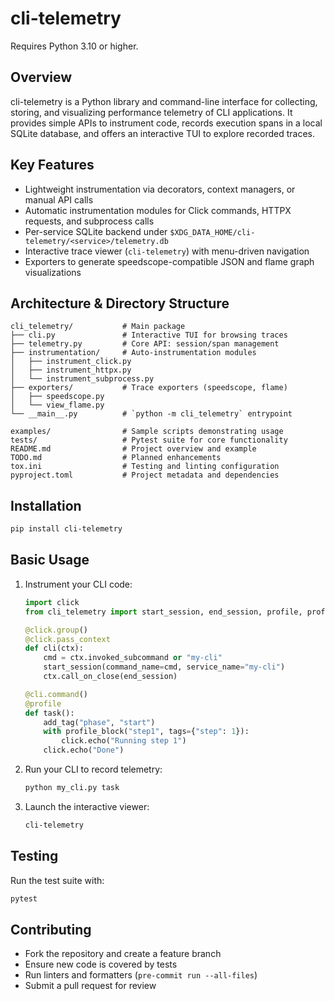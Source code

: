 # cli-telemetry
Requires Python 3.10 or higher.

## Overview
cli-telemetry is a Python library and command-line interface for collecting, storing, and visualizing performance telemetry of CLI applications. It provides simple APIs to instrument code, records execution spans in a local SQLite database, and offers an interactive TUI to explore recorded traces.

## Key Features
- Lightweight instrumentation via decorators, context managers, or manual API calls
- Automatic instrumentation modules for Click commands, HTTPX requests, and subprocess calls
- Per-service SQLite backend under `$XDG_DATA_HOME/cli-telemetry/<service>/telemetry.db`
- Interactive trace viewer (`cli-telemetry`) with menu-driven navigation
- Exporters to generate speedscope-compatible JSON and flame graph visualizations

## Architecture & Directory Structure
```text
cli_telemetry/           # Main package
├── cli.py               # Interactive TUI for browsing traces
├── telemetry.py         # Core API: session/span management
├── instrumentation/     # Auto-instrumentation modules
│   ├── instrument_click.py
│   ├── instrument_httpx.py
│   └── instrument_subprocess.py
├── exporters/           # Trace exporters (speedscope, flame)
│   ├── speedscope.py
│   └── view_flame.py
└── __main__.py          # `python -m cli_telemetry` entrypoint

examples/                # Sample scripts demonstrating usage
tests/                   # Pytest suite for core functionality
README.md                # Project overview and example
TODO.md                  # Planned enhancements
tox.ini                  # Testing and linting configuration
pyproject.toml           # Project metadata and dependencies
```

## Installation
```bash
pip install cli-telemetry
```

## Basic Usage
1. Instrument your CLI code:
   ```python
   import click
   from cli_telemetry import start_session, end_session, profile, profile_block, add_tag

   @click.group()
   @click.pass_context
   def cli(ctx):
       cmd = ctx.invoked_subcommand or "my-cli"
       start_session(command_name=cmd, service_name="my-cli")
       ctx.call_on_close(end_session)

   @cli.command()
   @profile
   def task():
       add_tag("phase", "start")
       with profile_block("step1", tags={"step": 1}):
           click.echo("Running step 1")
       click.echo("Done")
   ```
2. Run your CLI to record telemetry:
   ```bash
   python my_cli.py task
   ```
3. Launch the interactive viewer:
   ```bash
   cli-telemetry
   ```

## Testing
Run the test suite with:
```bash
pytest
```

## Contributing
- Fork the repository and create a feature branch
- Ensure new code is covered by tests
- Run linters and formatters (`pre-commit run --all-files`)
- Submit a pull request for review
